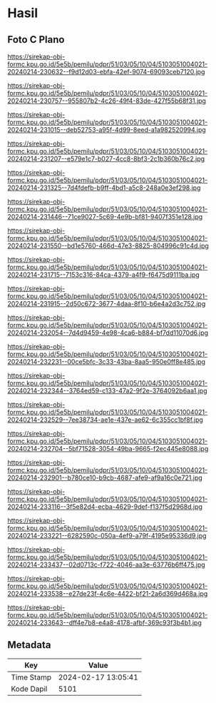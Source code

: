# Hasil

## Foto C Plano

https://sirekap-obj-formc.kpu.go.id/5e5b/pemilu/pdpr/51/03/05/10/04/5103051004021-20240214-230632--f9d12d03-ebfa-42ef-9074-69093ceb7120.jpg

https://sirekap-obj-formc.kpu.go.id/5e5b/pemilu/pdpr/51/03/05/10/04/5103051004021-20240214-230757--955807b2-4c26-49f4-83de-427f55b68f31.jpg

https://sirekap-obj-formc.kpu.go.id/5e5b/pemilu/pdpr/51/03/05/10/04/5103051004021-20240214-231015--deb52753-a95f-4d99-8eed-a1a982520994.jpg

https://sirekap-obj-formc.kpu.go.id/5e5b/pemilu/pdpr/51/03/05/10/04/5103051004021-20240214-231207--e579e1c7-b027-4cc8-8bf3-2c1b360b76c2.jpg

https://sirekap-obj-formc.kpu.go.id/5e5b/pemilu/pdpr/51/03/05/10/04/5103051004021-20240214-231325--7d4fdefb-b9ff-4bd1-a5c8-248a0e3ef298.jpg

https://sirekap-obj-formc.kpu.go.id/5e5b/pemilu/pdpr/51/03/05/10/04/5103051004021-20240214-231446--71ce9027-5c69-4e9b-bf81-9407f351e128.jpg

https://sirekap-obj-formc.kpu.go.id/5e5b/pemilu/pdpr/51/03/05/10/04/5103051004021-20240214-231550--bd1e5760-466d-47e3-8825-804996c91c4d.jpg

https://sirekap-obj-formc.kpu.go.id/5e5b/pemilu/pdpr/51/03/05/10/04/5103051004021-20240214-231715--7153c316-84ca-4379-a4f9-f6475d9111ba.jpg

https://sirekap-obj-formc.kpu.go.id/5e5b/pemilu/pdpr/51/03/05/10/04/5103051004021-20240214-231915--2d50c672-3677-4daa-8f10-b6e4a2d3c752.jpg

https://sirekap-obj-formc.kpu.go.id/5e5b/pemilu/pdpr/51/03/05/10/04/5103051004021-20240214-232054--7d4d9459-4e98-4ca6-b884-bf7dd11070d6.jpg

https://sirekap-obj-formc.kpu.go.id/5e5b/pemilu/pdpr/51/03/05/10/04/5103051004021-20240214-232231--00ce5bfc-3c33-43ba-8aa5-950e0ff8e485.jpg

https://sirekap-obj-formc.kpu.go.id/5e5b/pemilu/pdpr/51/03/05/10/04/5103051004021-20240214-232344--3764ed59-c133-47a2-9f2e-3764092b6aa1.jpg

https://sirekap-obj-formc.kpu.go.id/5e5b/pemilu/pdpr/51/03/05/10/04/5103051004021-20240214-232529--7ee38734-ae1e-437e-ae62-6c355cc1bf8f.jpg

https://sirekap-obj-formc.kpu.go.id/5e5b/pemilu/pdpr/51/03/05/10/04/5103051004021-20240214-232704--5bf71528-3054-49ba-9665-f2ec445e8088.jpg

https://sirekap-obj-formc.kpu.go.id/5e5b/pemilu/pdpr/51/03/05/10/04/5103051004021-20240214-232901--b780ce10-b9cb-4687-afe9-af9a16c0e721.jpg

https://sirekap-obj-formc.kpu.go.id/5e5b/pemilu/pdpr/51/03/05/10/04/5103051004021-20240214-233116--3f5e82d4-ecba-4629-9def-f137f5d2968d.jpg

https://sirekap-obj-formc.kpu.go.id/5e5b/pemilu/pdpr/51/03/05/10/04/5103051004021-20240214-233221--6282590c-050a-4ef9-a79f-4195e95336d9.jpg

https://sirekap-obj-formc.kpu.go.id/5e5b/pemilu/pdpr/51/03/05/10/04/5103051004021-20240214-233437--02d0713c-f722-4046-aa3e-63776b6ff475.jpg

https://sirekap-obj-formc.kpu.go.id/5e5b/pemilu/pdpr/51/03/05/10/04/5103051004021-20240214-233538--e27de23f-4c6e-4422-bf21-2a6d369d468a.jpg

https://sirekap-obj-formc.kpu.go.id/5e5b/pemilu/pdpr/51/03/05/10/04/5103051004021-20240214-233643--dff4e7b8-e4a8-4178-afbf-369c93f3b4b1.jpg


## Metadata

| Key        | Value               |
| ---------- | ------------------- |
| Time Stamp | 2024-02-17 13:05:41 |
| Kode Dapil | 5101                |



